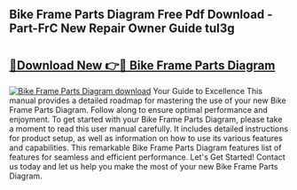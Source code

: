 ## Bike Frame Parts Diagram Free Pdf Download - Part-FrC New Repair Owner Guide tuI3g

# <h2><a href="http://dfjc9m.blite.top/?on=Bike+Frame+Parts+Diagram">🔗Download New 👉🔴 Bike Frame Parts Diagram</a></h2>

[![Bike Frame Parts Diagram download](https://i.imgur.com/lujVjoI.png)](http://dfjc9m.blite.top/?on=Bike+Frame+Parts+Diagram)
Your Guide to Excellence This manual provides a detailed roadmap for mastering the use of your new Bike Frame Parts Diagram. Follow along to ensure optimal performance and enjoyment. To get started with your Bike Frame Parts Diagram, please take a moment to read this user manual carefully. It includes detailed instructions for product setup, as well as information on how to use its various features and capabilities. This remarkable Bike Frame Parts Diagram features list of features for seamless and efficient performance. Let's Get Started! Contact us today and let us help you make the most of your new Bike Frame Parts Diagram.
